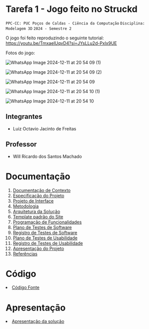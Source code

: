 # Tarefa 1 - Jogo feito no Struckd

`PPC-CC: PUC Poços de Caldas - Ciência da Computação`
`Disciplina: Modelagem 3D`
`2024 - Semestre 2`

O jogo foi feito reproduzindo o seguinte tutorial: https://youtu.be/TmxaelUqvD4?si=JYsLLu2d-Pxlx9UE

Fotos do jogo:

![WhatsApp Image 2024-12-11 at 20 54 09 (1)](https://github.com/user-attachments/assets/43cfacd1-1fdc-46bc-aa80-72227dcd30c6)

![WhatsApp Image 2024-12-11 at 20 54 09 (2)](https://github.com/user-attachments/assets/572958b0-89ac-4cb3-be49-9935a8ae0ede)

![WhatsApp Image 2024-12-11 at 20 54 09](https://github.com/user-attachments/assets/29352a49-c375-4672-a4ea-3185ac2210fe)

![WhatsApp Image 2024-12-11 at 20 54 10 (1)](https://github.com/user-attachments/assets/77e26608-83de-4b9c-9615-607c7de44324)

![WhatsApp Image 2024-12-11 at 20 54 10](https://github.com/user-attachments/assets/24874fcf-1b30-47ba-a23e-bc58ba6d4106)


## Integrantes

- Luiz Octavio Jacinto de Freitas
  
## Professor

- Will Ricardo dos Santos Machado

# Documentação

<ol>
<li><a href="docs/1-Documentação de Contexto.md"> Documentação de Contexto</a></li>
<li><a href="docs/2-Especificação do Projeto.md"> Especificação do Projeto</a></li>
<li><a href="docs/3-Projeto de Interface.md"> Projeto de Interface</a></li>
<li><a href="docs/4-Metodologia.md"> Metodologia</a></li>
<li><a href="docs/5-Arquitetura da Solução.md"> Arquitetura da Solução</a></li>
<li><a href="docs/6-Template padrão do Site.md"> Template padrão do Site</a></li>
<li><a href="docs/7-Programação de Funcionalidades.md"> Programação de Funcionalidades</a></li>
<li><a href="docs/8-Plano de Testes de Software.md"> Plano de Testes de Software</a></li>
<li><a href="docs/9-Registro de Testes de Software.md"> Registro de Testes de Software</a></li>
<li><a href="docs/10-Plano de Testes de Usabilidade.md"> Plano de Testes de Usabilidade</a></li>
<li><a href="docs/11-Registro de Testes de Usabilidade.md"> Registro de Testes de Usabilidade</a></li>
<li><a href="docs/12-Apresentação do Projeto.md"> Apresentação do Projeto</a></li>
<li><a href="docs/13-Referências.md"> Referências</a></li>
</ol>

# Código

<li><a href="src/README.md"> Código Fonte</a></li>

# Apresentação

<li><a href="presentation/README.md"> Apresentação da solução</a></li>
